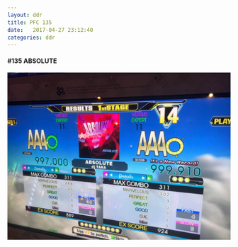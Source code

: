```yaml
---
layout: ddr
title: PFC 135
date:   2017-04-27 23:12:40
categories: ddr
---
```


#### **#135** ABSOLUTE
![](/images/pfc/135_ABSOLUTE.jpg)
